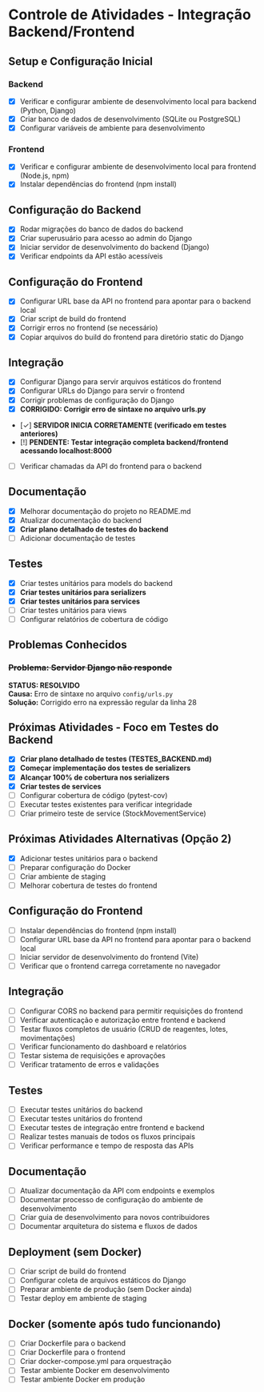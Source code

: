 # Controle de Atividades - Integração Backend/Frontend

## Setup e Configuração Inicial

### Backend
- [x] Verificar e configurar ambiente de desenvolvimento local para backend (Python, Django)
- [x] Criar banco de dados de desenvolvimento (SQLite ou PostgreSQL)
- [x] Configurar variáveis de ambiente para desenvolvimento

### Frontend
- [x] Verificar e configurar ambiente de desenvolvimento local para frontend (Node.js, npm)
- [x] Instalar dependências do frontend (npm install)

## Configuração do Backend

- [x] Rodar migrações do banco de dados do backend
- [x] Criar superusuário para acesso ao admin do Django
- [x] Iniciar servidor de desenvolvimento do backend (Django)
- [x] Verificar endpoints da API estão acessíveis

## Configuração do Frontend

- [x] Configurar URL base da API no frontend para apontar para o backend local
- [x] Criar script de build do frontend
- [x] Corrigir erros no frontend (se necessário)
- [x] Copiar arquivos do build do frontend para diretório static do Django

## Integração

- [x] Configurar Django para servir arquivos estáticos do frontend
- [x] Configurar URLs do Django para servir o frontend
- [x] Corrigir problemas de configuração do Django
- [x] **CORRIGIDO: Corrigir erro de sintaxe no arquivo urls.py**
- [✓] **SERVIDOR INICIA CORRETAMENTE (verificado em testes anteriores)**
- [!] **PENDENTE: Testar integração completa backend/frontend acessando localhost:8000**
- [ ] Verificar chamadas da API do frontend para o backend

## Documentação

- [x] Melhorar documentação do projeto no README.md
- [x] Atualizar documentação do backend
- [x] **Criar plano detalhado de testes do backend**
- [ ] Adicionar documentação de testes

## Testes

- [x] Criar testes unitários para models do backend
- [x] **Criar testes unitários para serializers**
- [x] **Criar testes unitários para services**
- [ ] Criar testes unitários para views
- [ ] Configurar relatórios de cobertura de código

## Problemas Conhecidos

### ~~Problema: Servidor Django não responde~~
**STATUS: RESOLVIDO**  
**Causa:** Erro de sintaxe no arquivo `config/urls.py`  
**Solução:** Corrigido erro na expressão regular da linha 28

## Próximas Atividades - Foco em Testes do Backend
- [x] **Criar plano detalhado de testes (TESTES_BACKEND.md)**
- [x] **Começar implementação dos testes de serializers**
- [x] **Alcançar 100% de cobertura nos serializers**
- [x] **Criar testes de services**
- [ ] Configurar cobertura de código (pytest-cov)
- [ ] Executar testes existentes para verificar integridade
- [ ] Criar primeiro teste de service (StockMovementService)

## Próximas Atividades Alternativas (Opção 2)
- [x] Adicionar testes unitários para o backend
- [ ] Preparar configuração do Docker
- [ ] Criar ambiente de staging
- [ ] Melhorar cobertura de testes do frontend

## Configuração do Frontend

- [ ] Instalar dependências do frontend (npm install)
- [ ] Configurar URL base da API no frontend para apontar para o backend local
- [ ] Iniciar servidor de desenvolvimento do frontend (Vite)
- [ ] Verificar que o frontend carrega corretamente no navegador

## Integração

- [ ] Configurar CORS no backend para permitir requisições do frontend
- [ ] Verificar autenticação e autorização entre frontend e backend
- [ ] Testar fluxos completos de usuário (CRUD de reagentes, lotes, movimentações)
- [ ] Verificar funcionamento do dashboard e relatórios
- [ ] Testar sistema de requisições e aprovações
- [ ] Verificar tratamento de erros e validações

## Testes

- [ ] Executar testes unitários do backend
- [ ] Executar testes unitários do frontend
- [ ] Executar testes de integração entre frontend e backend
- [ ] Realizar testes manuais de todos os fluxos principais
- [ ] Verificar performance e tempo de resposta das APIs

## Documentação

- [ ] Atualizar documentação da API com endpoints e exemplos
- [ ] Documentar processo de configuração do ambiente de desenvolvimento
- [ ] Criar guia de desenvolvimento para novos contribuidores
- [ ] Documentar arquitetura do sistema e fluxos de dados

## Deployment (sem Docker)

- [ ] Criar script de build do frontend
- [ ] Configurar coleta de arquivos estáticos do Django
- [ ] Preparar ambiente de produção (sem Docker ainda)
- [ ] Testar deploy em ambiente de staging

## Docker (somente após tudo funcionando)

- [ ] Criar Dockerfile para o backend
- [ ] Criar Dockerfile para o frontend
- [ ] Criar docker-compose.yml para orquestração
- [ ] Testar ambiente Docker em desenvolvimento
- [ ] Testar ambiente Docker em produção